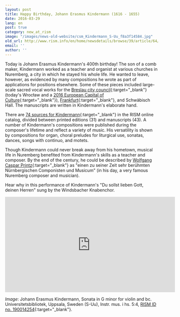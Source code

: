 ```yaml
---
layout: post
title: Happy Birthday, Johann Erasmus Kindermann (1616 - 1655)
date: 2016-03-29
lang: en
post: true
category: new_at_rism
image: "/images/news-old-website/csm_Kindermann_S-Uu_f8a3f14584.jpg"
old_url: http://www.rism.info/en/home/newsdetails/browse/39/article/64/happy-birthday-johann-erasmus-kindermann-1616-1655.html
email: ''
author: ''
---
```


Today is Johann Erasmus Kindermann's 400th birthday! The son of a comb maker, Kindermann worked as a teacher and organist at various churches in Nuremberg, a city in which he stayed his whole life. He wanted to leave, however, as evidenced by many compositions he wrote as part of applications for positions elsewhere. Some of these pieces included large-scale sacred vocal works for the [Breslau city council](https://opac.rism.info/search?id=466000368){:target="_blank"} (today's Wrocław and a [2016 European Capital of Culture](http://www.wroclaw2016.pl/){:target="_blank"}), [Frankfurt](https://opac.rism.info/search?id=450037033){:target="_blank"}, and Schwäbisch Hall. The manuscripts are written in Kindermann's elaborate hand.

There are [74 sources for Kindermann](https://opac.rism.info/search?View=rism&author=Kindermann+erasmus){:target="_blank"} in the RISM online catalog, divided between printed editions (31) and manuscripts (43). A number of Kindermann's compositions were published during the composer's lifetime and reflect a variety of music. His versatility is shown by compositions for organ, choral preludes for liturgical use, sonatas, dances, songs with continuo, and motets.

Though Kindermann could never break away from his hometown, musical life in Nuremberg benefited from Kindermann's skills as a teacher and composer. By the end of the century, he could be described by [Wolfgang Caspar Printz](http://reader.digitale-sammlungen.de/de/fs1/object/display/bsb10527684_00161.html?contextType=scan&contextSort=score%2Cdescending&contextRows=10&context=kindermann){:target="_blank"} as "einen zu seiner Zeit sehr berühmten Nürnbergischen Componisten und Musicum" (in his day, a very famous Nuremberg composer and musician).

Hear why in this performance of Kindermann's "Du sollst lieben Gott, deinen Herren" sung by the Windsbacher Knabenchor.

<iframe width="560" height="315" src="https://www.youtube.com/embed/4qRL6uSjujo" frameborder="0" allowfullscreen></iframe>


_Image_: Johann Erasmus Kindermann, Sonata in G minor for violin and bc. Universitetsbibliotek, Uppsala, Sweden (S-Uu), Instr. mus. i hs. 5:4, [RISM ID no. 190014254](https://opac.rism.info/search?id=190014254){:target="_blank"}.